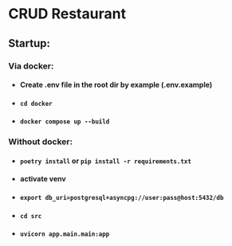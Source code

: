 **<h1> CRUD Restaurant </h1>**
**<h2> Startup: </h2>**
**<h3> Via docker: </h3>**
- **<h4> Create .env file in the root dir by example (.env.example) </h3>**
- **<h4> ```cd docker``` </h4>**
- **<h4> ```docker compose up --build``` </h4>**

**<h3> Without docker: </h3>**
- **<h4> ```poetry install``` or ```pip install -r requirements.txt``` </h4>**
- **<h4> activate venv </h4>**
- **<h4> ```export db_uri=postgresql+asyncpg://user:pass@host:5432/db``` </h4>**
- **<h4> ```cd src``` </h4>**
- **<h4> ```uvicorn app.main.main:app``` </h4>**
